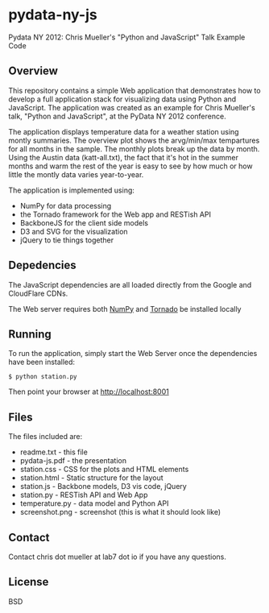 pydata-ny-js
============

Pydata NY 2012: Chris Mueller's "Python and JavaScript" Talk Example Code

Overview
--------

This repository contains a simple Web application that demonstrates how to develop a full application stack for visualizing data using Python and JavaScript.  The application was created as an example for Chris Mueller's talk, "Python and JavaScript", at the PyData NY 2012  conference. 

The application displays temperature data for a weather station using montly summaries.  The overview plot shows the arvg/min/max tempartures for all months in the sample.  The monthly plots break up the data by month.  Using the Austin data (katt-all.txt), the fact that it's hot in the summer months and warm the rest of the year is easy to see by how much or how little the montly data varies year-to-year. 

The application is implemented using:
* NumPy for data processing
* the Tornado framework for the Web app and RESTish API
* BackboneJS for the client side models
* D3 and SVG for the visualization
* jQuery to tie things together


Depedencies
-----------

The JavaScript dependencies are all loaded directly from the Google and CloudFlare CDNs.

The Web server requires both [NumPy](http://numpy.scipy.org) and [Tornado](http://tornadoweb.org) be installed locally


Running
-------

To run the application, simply start the Web Server once the dependencies have been installed:

    $ python station.py

Then point your browser at [http://localhost:8001](http://localhost:8001)


Files
-----

The files included are:

* readme.txt - this file
* pydata-js.pdf - the presentation
* station.css - CSS for the plots and HTML elements
* station.html - Static structure for the layout
* station.js - Backbone models, D3 vis code, jQuery 
* station.py - RESTish API and Web App
* temperature.py - data model and Python API
* screenshot.png - screenshot (this is what it should look like)


Contact
-------

Contact chris dot mueller at lab7 dot io if you have any questions.

License
-------

BSD